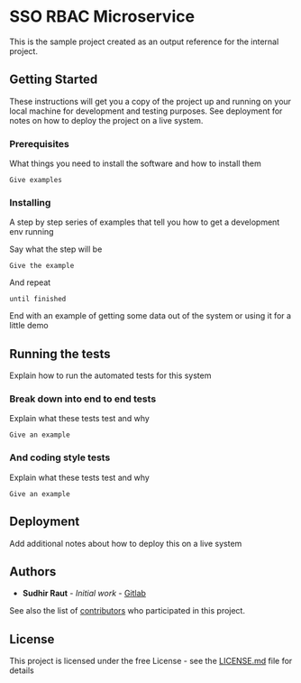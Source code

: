 # SSO RBAC Microservice

This is the sample project created as an output reference for the internal project.

## Getting Started

These instructions will get you a copy of the project up and running on your local machine for development and testing purposes. See deployment for notes on how to deploy the project on a live system.

### Prerequisites

What things you need to install the software and how to install them

```
Give examples
```

### Installing

A step by step series of examples that tell you how to get a development env running

Say what the step will be

```
Give the example
```

And repeat

```
until finished
```

End with an example of getting some data out of the system or using it for a little demo

## Running the tests

Explain how to run the automated tests for this system

### Break down into end to end tests

Explain what these tests test and why

```
Give an example
```

### And coding style tests

Explain what these tests test and why

```
Give an example
```

## Deployment

Add additional notes about how to deploy this on a live system





## Authors

* **Sudhir Raut** - *Initial work* - [Gitlab](https://)

See also the list of [contributors](https://github.com/your/project/contributors) who participated in this project.

## License

This project is licensed under the free License - see the [LICENSE.md](LICENSE.md) file for details
